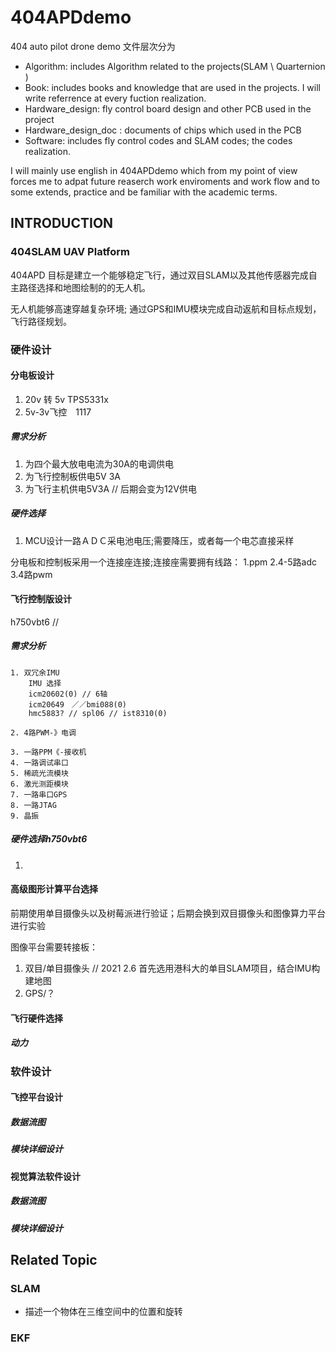 # 404APDdemo
404 auto pilot drone demo
文件层次分为
* Algorithm: includes Algorithm related to the projects(SLAM \ Quarternion ) 
* Book: includes books and knowledge that are used in the projects. I will     write referrence at every fuction realization.
* Hardware_design: fly control board design and other PCB used in the project
* Hardware_design_doc : documents of chips which used in the PCB
* Software: includes fly control codes and SLAM codes; the codes realization.

I will mainly use english in 404APDdemo which from my point of view forces me to adpat future reaserch work enviroments and work flow and to some extends, practice and be familiar with the academic terms.


## INTRODUCTION

### 404SLAM UAV Platform 
404APD 目标是建立一个能够稳定飞行，通过双目SLAM以及其他传感器完成自主路径选择和地图绘制的的无人机。

无人机能够高速穿越复杂环境; 通过GPS和IMU模块完成自动返航和目标点规划，飞行路径规划。



### 硬件设计

#### 分电板设计
1. 20v 转 5v TPS5331x
2. 5v-3v飞控　1117
##### 需求分析

1. 为四个最大放电电流为30A的电调供电
2. 为飞行控制板供电5V 3A
3. 为飞行主机供电5V3A // 后期会变为12V供电

##### 硬件选择

1. MCU设计一路ＡＤＣ采电池电压;需要降压，或者每一个电芯直接采样

分电板和控制板采用一个连接座连接;连接座需要拥有线路：
	1.ppm
	2.4-5路adc
	3.4路pwm


#### 飞行控制版设计
h750vbt6 // 

##### 需求分析
	1. 双冗余IMU
		IMU 选择
		icm20602(0) // 6轴
		icm20649　／／bmi088(0)
		hmc5883? // spl06 // ist8310(0)

	2. 4路PWM-》电调

	3. 一路PPM《-接收机 
	4. 一路调试串口
	5. 稀疏光流模块
	6. 激光测距模块
	7. 一路串口GPS
	8. 一路JTAG
	9. 晶振

##### 硬件选择h750vbt6

1. 

#### 高级图形计算平台选择

前期使用单目摄像头以及树莓派进行验证；后期会换到双目摄像头和图像算力平台进行实验

图像平台需要转接板：

1. 双目/单目摄像头
    // 2021 2.6
    首先选用港科大的单目SLAM项目，结合IMU构建地图
2. GPS/？



#### 飞行硬件选择

##### 动力

##### 

### 软件设计

#### 飞控平台设计

##### 数据流图

##### 模块详细设计



#### 视觉算法软件设计

##### 数据流图

##### 模块详细设计



## Related Topic 

### SLAM

* 描述一个物体在三维空间中的位置和旋转

### EKF





